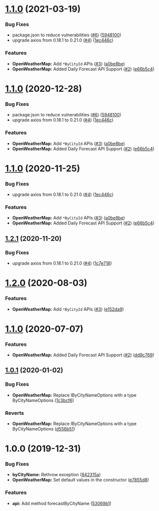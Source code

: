 # [1.1.0](https://github.com/ovaar/node-ts-open-weather-map/compare/v1.0.1...v1.1.0) (2021-03-19)


### Bug Fixes

* package.json to reduce vulnerabilities ([#6](https://github.com/ovaar/node-ts-open-weather-map/issues/6)) ([5948100](https://github.com/ovaar/node-ts-open-weather-map/commit/5948100e77cf44f52927cd81988d97db3b5823ee))
* upgrade axios from 0.18.1 to 0.21.0 ([#4](https://github.com/ovaar/node-ts-open-weather-map/issues/4)) ([1ec446c](https://github.com/ovaar/node-ts-open-weather-map/commit/1ec446c3c4ecc5bee93d09743e8bf34f3bd220ca))


### Features

* **OpenWeatherMap:** Add `*ByCityId` APIs ([#3](https://github.com/ovaar/node-ts-open-weather-map/issues/3)) ([a0be8be](https://github.com/ovaar/node-ts-open-weather-map/commit/a0be8be72090a259a93f5eb0f710090c9c0ec05c))
* **OpenWeatherMap:** Added Daily Forecast API Support ([#2](https://github.com/ovaar/node-ts-open-weather-map/issues/2)) ([e66b5c4](https://github.com/ovaar/node-ts-open-weather-map/commit/e66b5c4dbdaf854b7abb52df07d6766d70e00898))

# [1.1.0](https://github.com/ovaar/node-ts-open-weather-map/compare/v1.0.1...v1.1.0) (2020-12-28)


### Bug Fixes

* package.json to reduce vulnerabilities ([#6](https://github.com/ovaar/node-ts-open-weather-map/issues/6)) ([5948100](https://github.com/ovaar/node-ts-open-weather-map/commit/5948100e77cf44f52927cd81988d97db3b5823ee))
* upgrade axios from 0.18.1 to 0.21.0 ([#4](https://github.com/ovaar/node-ts-open-weather-map/issues/4)) ([1ec446c](https://github.com/ovaar/node-ts-open-weather-map/commit/1ec446c3c4ecc5bee93d09743e8bf34f3bd220ca))


### Features

* **OpenWeatherMap:** Add `*ByCityId` APIs ([#3](https://github.com/ovaar/node-ts-open-weather-map/issues/3)) ([a0be8be](https://github.com/ovaar/node-ts-open-weather-map/commit/a0be8be72090a259a93f5eb0f710090c9c0ec05c))
* **OpenWeatherMap:** Added Daily Forecast API Support ([#2](https://github.com/ovaar/node-ts-open-weather-map/issues/2)) ([e66b5c4](https://github.com/ovaar/node-ts-open-weather-map/commit/e66b5c4dbdaf854b7abb52df07d6766d70e00898))

# [1.1.0](https://github.com/ovaar/node-ts-open-weather-map/compare/v1.0.1...v1.1.0) (2020-11-25)


### Bug Fixes

* upgrade axios from 0.18.1 to 0.21.0 ([#4](https://github.com/ovaar/node-ts-open-weather-map/issues/4)) ([1ec446c](https://github.com/ovaar/node-ts-open-weather-map/commit/1ec446c3c4ecc5bee93d09743e8bf34f3bd220ca))


### Features

* **OpenWeatherMap:** Add `*ByCityId` APIs ([#3](https://github.com/ovaar/node-ts-open-weather-map/issues/3)) ([a0be8be](https://github.com/ovaar/node-ts-open-weather-map/commit/a0be8be72090a259a93f5eb0f710090c9c0ec05c))
* **OpenWeatherMap:** Added Daily Forecast API Support ([#2](https://github.com/ovaar/node-ts-open-weather-map/issues/2)) ([e66b5c4](https://github.com/ovaar/node-ts-open-weather-map/commit/e66b5c4dbdaf854b7abb52df07d6766d70e00898))

## [1.2.1](https://github.com/ovaar/node-ts-open-weather-map/compare/v1.2.0...v1.2.1) (2020-11-20)


### Bug Fixes

* upgrade axios from 0.18.1 to 0.21.0 ([#4](https://github.com/ovaar/node-ts-open-weather-map/issues/4)) ([1c7e718](https://github.com/ovaar/node-ts-open-weather-map/commit/1c7e7187c86143b2b348bedb81ca25c4d6f7e0a5))

# [1.2.0](https://github.com/ovaar/node-ts-open-weather-map/compare/v1.1.0...v1.2.0) (2020-08-03)


### Features

* **OpenWeatherMap:** Add `*ByCityId` APIs ([#3](https://github.com/ovaar/node-ts-open-weather-map/issues/3)) ([e152da9](https://github.com/ovaar/node-ts-open-weather-map/commit/e152da9addb9cc2f115ae821289dbed8158fbeca))

# [1.1.0](https://github.com/ovaar/node-ts-open-weather-map/compare/v1.0.1...v1.1.0) (2020-07-07)


### Features

* **OpenWeatherMap:** Added Daily Forecast API Support ([#2](https://github.com/ovaar/node-ts-open-weather-map/issues/2)) ([dd9c769](https://github.com/ovaar/node-ts-open-weather-map/commit/dd9c76955926964f08854c45c303bb850d377ecd))

## [1.0.1](https://github.com/ovaar/node-ts-open-weather-map/compare/v1.0.0...v1.0.1) (2020-01-02)


### Bug Fixes

* **OpenWeatherMap:** Replace IByCityNameOptions with a type ByCityNameOptions ([1c3bcf6](https://github.com/ovaar/node-ts-open-weather-map/commit/1c3bcf672b01a46c50a5522dfad935488e9b9c0d))


### Reverts

* **OpenWeatherMap:** Replace IByCityNameOptions with a type ByCityNameOptions ([d556b51](https://github.com/ovaar/node-ts-open-weather-map/commit/d556b5163f248ab3c4f42a5a768c56ff70f985ec))

# 1.0.0 (2019-12-31)


### Bug Fixes

* **byCityName:** Rethrow exception ([842315a](https://github.com/ovaar/node-ts-open-weather-map/commit/842315a11965767226f2e71689b787e34a387dea))
* **OpenWeatherMap:** Set default values in the constructor ([e7855d8](https://github.com/ovaar/node-ts-open-weather-map/commit/e7855d8a2f14d9d4c62732a6e0bf36866b3fa240))


### Features

* **api:** Add method forecastByCityName ([53069b1](https://github.com/ovaar/node-ts-open-weather-map/commit/53069b1f2065aac26394fd588d7923aaab28b3d1))
